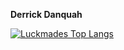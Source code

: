 **Derrick Danquah**

[![Luckmades Top Langs](https://github-readme-stats.vercel.app/api/top-langs/?username=luckmade&hide=html,css,dockerfile&langs_count=5&layout=compact&theme=transparent&hide_title=true)](https://github.com/luckmade)
